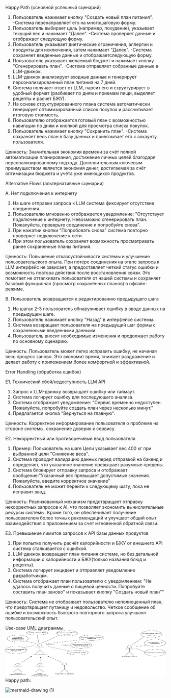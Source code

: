 Happy Path (основной успешный сценарий)

1.  Пользователь нажимает кнопку "Создать новый план питания".
       -Система перенаправляет его на многошаговую форму.
2.  Пользователь выбирает цель (например, похудение), указывает текущий вес и нажимает "Далее".
       -Система проверяет данные и отображает следующую форму.
3.  Пользователь указывает диетические ограничения, аллергии и продукты для исключения, затем нажимает "Далее".
       -Система сохраняет введенные данные и отображаетследующую форму.
4.  Пользователь указывает желаемый бюджет и нажимает кнопку "Сгенерировать план".
       -Система отправляет собранные данные в LLM-движок.
5.  LLM-движок анализирует входные данные и генерирует персонализированный план питания на 7 дней.
6.  Система получает ответ от LLM, парсит его и структурирует в удобный формат (разбивает по дням и приемам пищи, выделяет рецепты и расчет БЖУ).
7.  На основе структурированного плана система автоматически генерирует оптимизированный список покупок и рассчитывает итоговую стоимость.
8.  Пользователю отображается готовый план с возможностью навигации по дням и кнопкой для просмотра списка покупок.
9.  Пользователь нажимает кнопку "Сохранить план".
       -Система сохраняет весь план в базу данных и привязывает его к аккаунту пользователя.

Ценность: Значительная экономия времени за счёт полной автоматизации планирования, достижение личных целей благодаря персонализированному подходу. Дополнительным ключевым преимуществом является экономия денег, достигаемая за счёт оптимизации бюджета и учёта уже имеющихся продуктов.

Alternative Flows (альтернативные сценарии)

A. Нет подключения к интернету
1.	На шаге отправки запроса к LLM система фиксирует отсутствие соединения.
2.	Пользователю мгновенно отображается уведомление: "Отсутствует подключение к интернету. Невозможно сгенерировать план. Пожалуйста, проверьте соединение и попробуйте снова".
3.	При нажатии кнопки "Попробовать снова" система повторно проверяет подключение к сети.
4.	При этом пользователь сохраняет возможность просматривать ранее сохраненные планы питания.
   
Ценность: Повышение отказоустойчивости системы и улучшение пользовательского опыта. При потере соединения на этапе запроса к LLM интерфейс не зависает, а предоставляет четкий статус ошибки и возможность повтора действия после восстановления связи. Это помогает не отталкивать пользователя от нашей системы и сохраняет базовый функционал (просмотр сохранённых планов) в офлайн-режиме.

B. Пользователь возвращается к редактированию предыдущего шага
1.	На шагах 2-3 пользователь обнаруживает ошибку в вводе данных на предыдущем шаге.
2.	Пользователь нажимает кнопку "Назад" в интерфейсе системы.
3.	Система возвращает пользователя на предыдущий шаг формы с сохраненными введенными данными.
4.	Пользователь вносит необходимые изменения и продолжает работу по основному сценарию.
   
Ценность: Пользователь может легко исправить ошибку, не начиная весь процесс заново. Это экономит время, снижает раздражение и делает работу с приложением более комфортной и эффективной.

Error Handling (обработка ошибок)

E1. Технический сбой/недоступность LLM API
1.	Запрос к LLM-движку возвращает ошибку или таймаут.
2.	Система логирует ошибку для последующего анализа.
3.	Система отображает уведомление: "Сервис временно недоступен. Пожалуйста, попробуйте создать план через несколько минут."
4.	Предлагается кнопка "Вернуться на главную".
   
Ценность: Корректное информирование пользователя о проблеме на стороне системы, сохранение доверия к сервису.

E2. Некорректный или противоречивый ввод пользователя
1. Пример: Пользователь на шаге Цели указывает вес 400 кг при выбранной цели "Снижение веса".  
2. Система проводит валидацию данных перед отправкой на бэкенд и определяет, что указанное значение превышает разумные пределы.  
3. Система блокирует отправку запроса и отображает сообщение:"Указанный вес превышает допустимые значения. Пожалуйста, введите корректное значение"  
4. Пользователь не может перейти к следующему шагу, пока не исправит ввод.
   
Ценность: Реализованный механизм предотвращает отправку некорректных запросов к AI, что позволяет экономить вычислительные ресурсы системы. Кроме того, он обеспечивает получение пользователем более точных рекомендаций и улучшает общий опыт взаимодействия с приложением за счет мгновенной обратной связи.

E3. Превышение лимитов запросов к API базы данных продуктов 
1.	При попытке получить расчёт калорийности и БЖУ от внешнего API система сталкивается с ошибкой.
2.	LLM-движок возвращает план питания системе, но без детальной информации о калорийности и БЖУ(только названия блюд и рецепты).
3.	Система логирует инцидент и отправляет уведомление разработчикам.
4.	Система отображает план пользователю с уведомлением: "Не удалось получить данные о пищевой ценности. Попробуйте составить план заново" и показывает кнопку "Создать новый план""

Ценность: Система не отображает пользователю неполноценный план, что предотвращает путаницу и недовольство. Четкое сообщение об ошибке и возможность быстрого повторного запроса улучшают пользовательский опыт.

Use-case UML диаграммы
<img width="2012" height="144" alt="mermaid-drawing (1)" src="https://github.com/vstu-sii/bachelor-2025-team-mealway/blob/main/docs/usecases.png?raw=true" />
Happy path:

<img width="2012" height="144" alt="mermaid-drawing (1)" src="https://github.com/user-attachments/assets/17bebd17-e98f-4145-bb3f-2a9d4eb2cb99" />
